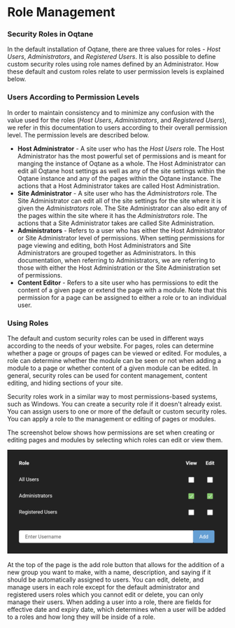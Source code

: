 # Role Management


### Security Roles in Oqtane
In the default installation of Oqtane, there are three values for roles - *Host Users*, *Administrators*, and *Registered Users*. It is also possible to define custom security roles using role names defined by an Administrator. How these default and custom roles relate to user permission levels is explained below. 

### Users According to Permission Levels
In order to maintain consistency and to minimize any confusion with the value used for the roles (*Host Users*, *Administrators*, and *Registered Users*), we refer in this documentation to users according to their overall permission level. The permission levels are described below. 

* **Host Administrator** - A site user who has the *Host Users* role. The Host Administrator has the most powerful set of permissions and is meant for manging the instance of Oqtane as a whole. The Host Administrator can edit all Oqtane host settings as well as any of the site settings within the Oqtane instance and any of the pages within the Oqtane instance. The actions that a Host Administrator takes are called Host Administration. 
* **Site Administrator** - A site user who has the *Administrators* role. The Site Administrator can edit all of the site settings for the site where it is given the *Administrators* role. The Site Administrator can also edit any of the pages within the site where it has the *Administrators* role. The actions that a Site Administrator takes are called Site Administration.
* **Administrators** - Refers to a user who has either the Host Administrator or Site Administrator level of permissions. When setting permissions for page viewing and editing, both Host Administrators and Site Administrators are grouped together as Administrators. In this documentation, when referring to Administrators, we are referring to those with either the Host Administration or the Site Administration set of permissions. 
* **Content Editor** - Refers to a site user who has permissions to edit the content of a given page or extend the page with a module. Note that this permission for a page can be assigned to either a role or to an individual user. 

### Using Roles
The default and custom security roles can be used in different ways according to the needs of your website. For pages, roles can determine whether a page or groups of pages can be viewed or edited. For modules, a role can determine whether the module can be seen or not when adding a module to a page or whether content of a given module can be edited. In general, security roles can be used for content management, content editing, and hiding sections of your site.

Security roles work in a similar way to most permissions-based systems, such as Windows. You can create a security role if it doesn't already exist. You can assign users to one or more of the default or custom security roles. You can apply a role to the management or editing of pages or modules. 

The screenshot below shows how permissions are set when creating or editing pages and modules by selecting which roles can edit or view them.

![permissions](./assets/permissions.png)

At the top of the page is the add role button that allows for the addition of a new group you want to make, with a name, description, and saying if it should be automatically assigned to users. You can edit, delete, and manage users in each role except for the default administrator and registered users roles which you cannot edit or delete, you can only manage their users.
When adding a user into a role, there are fields for effective date and expiry date, which determines when a user will be added to a roles and how long they will be inside of a role.

 
